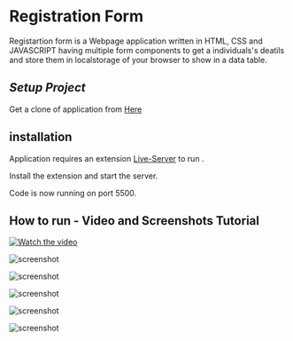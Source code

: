 # Registration Form

Registartion form is a Webpage application written in HTML, CSS and JAVASCRIPT having multiple form components to get a individuals's deatils and store them in localstorage of your browser to show in a data table.

## _Setup Project_

Get a clone of application from [Here](https://github.com/yogesh-haryana/registration-form-with-crud.git)

## installation 

Application requires an extension [Live-Server](https://marketplace.visualstudio.com/items?itemName=ritwickdey.LiveServer) to run .

Install the extension and start the server.

Code is now running on port 5500.

## How to run - Video and Screenshots Tutorial

[![Watch the video](https://drive.google.com/file/d/1J8j8lhuCBRRAUXm9SqwKh5l9p2EjkqEE/view?usp=sharing)](https://drive.google.com/file/d/10ZfbsWc6o-sOwZNYM70BDE19isWaHYPT/view?usp=sharing)

![screenshot](https://drive.google.com/uc?export=view&id=15D88TjMu-OOet5HYq3zTEIFJRhckyEJp/view?usp=sharing "Registration Form")

![screenshot](https://drive.google.com/file/d/1codVfJN-RH1Vd6hvqOXzxrF78O3VEQDG/view?usp=sharing?raw=true "Form Filling")

![screenshot](https://drive.google.com/file/d/1bFucS-Re1rhW6U_482w5QrDovxe22Faq/view?usp=sharing?raw=true "Form Submission")

![screenshot](https://drive.google.com/file/d/1zrMI2or5UYcUGBNpJRzN9nA4iJOAcUdZ/view?usp=sharing?raw=true "Deleting Data")

![screenshot](https://drive.google.com/file/d/1Jgh0N7WZ4c-pt58Om0kJ8yig7zrJ4zfU/view?usp=sharing?raw=true "PopUp Modal")

